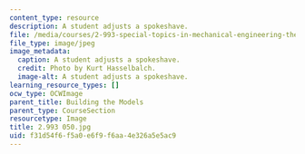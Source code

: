 ```yaml
---
content_type: resource
description: A student adjusts a spokeshave.
file: /media/courses/2-993-special-topics-in-mechanical-engineering-the-art-and-science-of-boat-design-january-iap-2007/f31d54f6f5a0e6f9f6aa4e326a5e5ac9_2993050.jpg
file_type: image/jpeg
image_metadata:
  caption: A student adjusts a spokeshave.
  credit: Photo by Kurt Hasselbalch.
  image-alt: A student adjusts a spokeshave.
learning_resource_types: []
ocw_type: OCWImage
parent_title: Building the Models
parent_type: CourseSection
resourcetype: Image
title: 2.993 050.jpg
uid: f31d54f6-f5a0-e6f9-f6aa-4e326a5e5ac9
---
```

